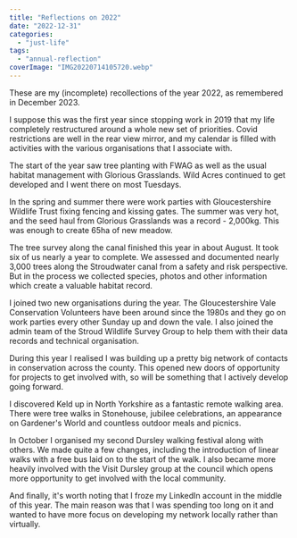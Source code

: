```yaml
---
title: "Reflections on 2022"
date: "2022-12-31"
categories: 
  - "just-life"
tags: 
  - "annual-reflection"
coverImage: "IMG20220714105720.webp"
---
```


These are my (incomplete) recollections of the year 2022, as remembered in December 2023.

I suppose this was the first year since stopping work in 2019 that my life completely restructured around a whole new set of priorities. Covid restrictions are well in the rear view mirror, and my calendar is filled with activities with the various organisations that I associate with.

The start of the year saw tree planting with FWAG as well as the usual habitat management with Glorious Grasslands. Wild Acres continued to get developed and I went there on most Tuesdays.

In the spring and summer there were work parties with Gloucestershire Wildlife Trust fixing fencing and kissing gates. The summer was very hot, and the seed haul from Glorious Grasslands was a record - 2,000kg. This was enough to create 65ha of new meadow.

The tree survey along the canal finished this year in about August. It took six of us nearly a year to complete. We assessed and documented nearly 3,000 trees along the Stroudwater canal from a safety and risk perspective. But in the process we collected species, photos and other information which create a valuable habitat record.

I joined two new organisations during the year. The Gloucestershire Vale Conservation Volunteers have been around since the 1980s and they go on work parties every other Sunday up and down the vale. I also joined the admin team of the Stroud Wildlife Survey Group to help them with their data records and technical organisation.

During this year I realised I was building up a pretty big network of contacts in conservation across the county. This opened new doors of opportunity for projects to get involved with, so will be something that I actively develop going forward.

I discovered Keld up in North Yorkshire as a fantastic remote walking area. There were tree walks in Stonehouse, jubilee celebrations, an appearance on Gardener's World and countless outdoor meals and picnics.

In October I organised my second Dursley walking festival along with others. We made quite a few changes, including the introduction of linear walks with a free bus laid on to the start of the walk. I also became more heavily involved with the Visit Dursley group at the council which opens more opportunity to get involved with the local community.

And finally, it's worth noting that I froze my LinkedIn account in the middle of this year. The main reason was that I was spending too long on it and wanted to have more focus on developing my network locally rather than virtually.
